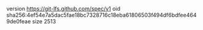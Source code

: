 version https://git-lfs.github.com/spec/v1
oid sha256:4ef54e7a5dac5fae18bc7328716c18eba61806503f494df6bdfee4649de0feae
size 2513
